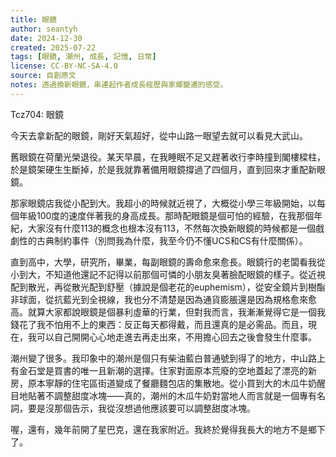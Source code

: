 ```yaml
---
title: 眼鏡
author: seantyh
date: 2024-12-30
created: 2025-07-22
tags: [眼鏡, 潮州, 成長, 記憶, 日常]
license: CC-BY-NC-SA-4.0
source: 自創原文
notes: 透過換新眼鏡，串連起作者成長經歷與家鄉變遷的感受。
---
```

Tcz704: 眼鏡

今天去拿新配的眼鏡，剛好天氣超好，從中山路一眼望去就可以看見大武山。

舊眼鏡在荷蘭光榮退役。某天早晨，在我睡眠不足又趕著收行李時撞到閣樓樑柱，於是鏡架硬生生斷掉，於是我就靠著備用眼鏡撐過了四個月，直到回來才重配新眼鏡。

那家眼鏡店我從小配到大。我超小的時候就近視了，大概從小學三年級開始，以每個年級100度的速度伴著我的身高成長。那時配眼鏡是個可怕的經驗，在我那個年紀，大家沒有什麼113的概念也根本沒有113，不然每次換新眼鏡的時候都是一個戲劇性的古典制約事件（別問我為什麼，我至今仍不懂UCS和CS有什麼關係）。

直到高中，大學，研究所，畢業，每副眼鏡的壽命愈來愈長。眼鏡行的老闆看我從小到大，不知道他還記不記得以前那個可憐的小朋友臭著臉配眼鏡的樣子。從近視配到散光，再從散光配到舒壓（據說是個老花的euphemism），從安全鏡片到樹酯非球面，從抗藍光到全視線，我也分不清楚是因為通貨膨脹還是因為規格愈來愈高。就算大家都說眼鏡是個暴利虛華的行業，但對我而言，我漸漸覺得它是一個我錢花了我不怕用不上的東西：反正每天都得戴，而且還真的是必需品。而且，現在，我可以自己開開心心地走進去再走出來，不用擔心回去之後會發生什麼事。

潮州變了很多。我印象中的潮州是個只有柴油藍白普通號到得了的地方，中山路上有金石堂是買書的唯一且新潮的選擇。住家對面原本荒廢的空地蓋起了漂亮的新房，原本寧靜的住宅區街道變成了餐廳麵包店的集散地。從小買到大的木瓜牛奶醒目地貼著不調整甜度冰塊——真的，潮州的木瓜牛奶對當地人而言就是一個專有名詞，要是沒那個告示，我從沒想過他應該要可以調整甜度冰塊。

喔，還有，幾年前開了星巴克，還在我家附近。我終於覺得我長大的地方不是鄉下了。
